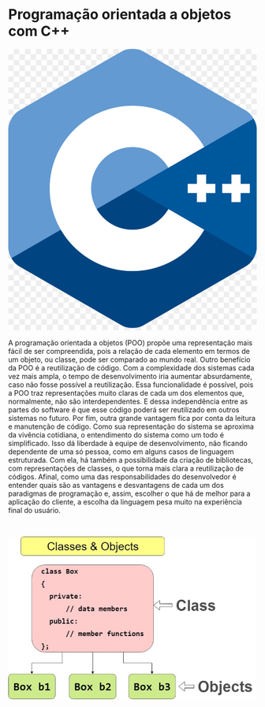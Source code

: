 # Programação orientada a objetos com C++

![logo.jpg](https://github.com/snovais/poo-cplusplus/blob/main/images/logo.jpg)

A programação orientada a objetos (POO) propõe uma representação mais fácil de ser compreendida, pois a relação de cada elemento em termos de um objeto, ou classe, pode ser comparado ao mundo real. Outro benefício da POO é a reutilização de código. Com a complexidade dos sistemas cada vez mais ampla, o tempo de desenvolvimento iria aumentar absurdamente, caso não fosse possível a reutilização. Essa funcionalidade é possível, pois a POO traz representações muito claras de cada um dos elementos que, normalmente, não são interdependentes. E dessa independência entre as partes do software é que esse código poderá ser reutilizado em outros sistemas no futuro. Por fim, outra grande vantagem fica por conta da leitura e manutenção de código. Como sua representação do sistema se aproxima da vivência cotidiana, o entendimento do sistema como um todo é simplificado. Isso dá liberdade à equipe de desenvolvimento, não ficando dependente de uma só pessoa, como em alguns casos de linguagem estruturada. Com ela, há também a possibilidade da criação de bibliotecas, com representações de classes, o que torna mais clara a reutilização de códigos. Afinal, como uma das responsabilidades do desenvolvedor é entender quais são as vantagens e desvantagens de cada um dos paradigmas de programação e, assim, escolher o que há de melhor para a aplicação do cliente, a escolha da linguagem pesa muito na experiência final do usuário.

<br>

![classes-and-objects-in-c.jpg](https://github.com/snovais/poo-cplusplus/blob/main/images/classes-and-objects-in-c.jpg)